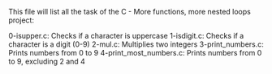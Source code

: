 This file will list all the task of the C - More functions, more nested loops project:

0-isupper.c: Checks if a character is uppercase
1-isdigit.c: Checks if a character is a digit (0-9)
2-mul.c: Multiplies two integers
3-print_numbers.c: Prints numbers from 0 to 9
4-print_most_numbers.c: Prints numbers from 0 to 9, excluding 2 and 4
